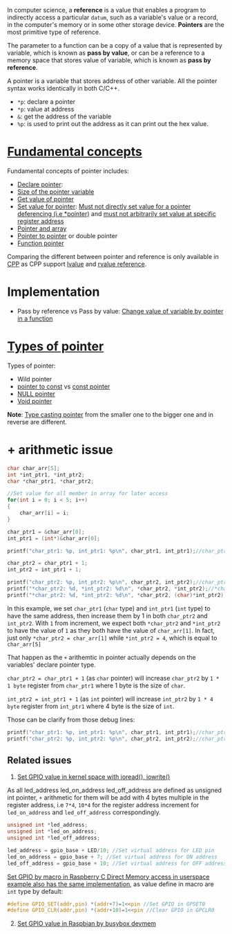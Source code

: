 In computer science, a **reference** is a value that enables a program to indirectly access a particular ``datum``, such as a variable's value or a record, in the computer's memory or in some other storage device. **Pointers** are the most primitive type of reference.

The parameter to a function can be a copy of a value that is represented by variable, which is known as **pass by value**, or can be a reference to a memory space that stores value of variable, which is known as **pass by reference**.

A pointer is a variable that stores address of other variable. All the pointer syntax works identically in both C/C++.

* ``*p``: declare a pointer
* ``*p``: value at address
* ``&``: get the address of the variable
* ``%p``: is used to print out the address as it can print out the hex value.

# [Fundamental concepts](Fundamental%20concepts.md)

Fundamental concepts of pointer includes:

* [Declare pointer](Fundamental%20concepts.md#declare-pointer):
* [Size of the pointer variable](Fundamental%20concepts.md#)
* [Get value of pointer](Fundamental%20concepts.md#)
* [Set value for pointer](Fundamental%20concepts.md#): [Must not directly set value for a pointer deferencing (i.e *pointer)]() and [must not arbitrarily set value at specific register address]()
* [Pointer and array](Pointer%20and%20Array.md)
* [Pointer to pointer]() or double pointer
* [Function pointer](Function%20pointer.md)

Comparing the different between pointer and reference is only available in [CPP](https://github.com/TranPhucVinh/Cplusplus) as CPP support [lvalue](https://github.com/TranPhucVinh/Cplusplus/blob/master/Physical%20layer/Memory/lvalue.md) and [rvalue reference](https://github.com/TranPhucVinh/Cplusplus/blob/master/Physical%20layer/Memory/rvalue.md).

# Implementation

* Pass by reference vs Pass by value: [Change value of variable by pointer in a function](Implementations.md#change-value-of-variable-by-pointer-in-a-function)

# [Types of pointer](https://github.com/TranPhucVinh/C/blob/master/Physical%20layer/Memory/Pointer/Types%20of%20pointer.md)

Types of pointer:
* Wild pointer
* [pointer to const](https://github.com/TranPhucVinh/C/blob/master/Physical%20layer/Memory/Pointer/Types%20of%20pointer.md#pointer-to-const) vs [const pointer](https://github.com/TranPhucVinh/C/blob/master/Physical%20layer/Memory/Pointer/Types%20of%20pointer.md#const-pointer)
* [NULL pointer](https://github.com/TranPhucVinh/C/blob/master/Physical%20layer/Memory/Pointer/Types%20of%20pointer.md#null-pointer)
* [Void pointer](Void%20pointer.md)

**Note**: [Type casting pointer](https://github.com/TranPhucVinh/C/blob/master/Physical%20layer/Memory/Pointer/Types%20of%20pointer.md#type-casting-pointer) from the smaller one to the bigger one and in reverse are different.

# + arithmetic issue

```c
char char_arr[5];
int *int_ptr1, *int_ptr2;
char *char_ptr1, *char_ptr2;

//Set value for all member in array for later access
for(int i = 0; i < 5; i++)
{
    char_arr[i] = i;
}

char_ptr1 = &char_arr[0];
int_ptr1 = (int*)&char_arr[0];

printf("char_ptr1: %p, int_ptr1: %p\n", char_ptr1, int_ptr1);//char_ptr1: 0x7ffebc027653, int_ptr1: 0x7ffebc027653

char_ptr2 = char_ptr1 + 1;
int_ptr2 = int_ptr1 + 1;

printf("char_ptr2: %p, int_ptr2: %p\n", char_ptr2, int_ptr2);//char_ptr2: 0x7ffebc027654, int_ptr2: 0x7ffebc027657
printf("*char_ptr2: %d, *int_ptr2: %d\n", *char_ptr2, *int_ptr2);//*char_ptr2: 1, *int_ptr2: 633339908; *int_ptr2 print out garbage value in this way 
printf("*char_ptr2: %d, *int_ptr2: %d\n", *char_ptr2, (char)*int_ptr2);//*char_ptr2: 1, *int_ptr2: 4
```

In this example, we set ``char_ptr1`` (``char`` type) and ``int_ptr1`` (``int`` type) to have the same address, then increase them by 1 in both ``char_ptr2`` and ``int_ptr2``. With ``1`` from increment, we expect both ``*char_ptr2`` and ``*int_ptr2`` to have the value of ``1`` as they both have the value of ``char_arr[1]``. In fact, just only ``*char_ptr2 = char_arr[1]`` while ``*int_ptr2 = 4``, which is equal to ``char_arr[5]``

That happen as the ``+`` arithemtic in pointer actually depends on the variables' declare pointer type.

``char_ptr2 = char_ptr1 + 1`` (as ``char`` pointer) will increase ``char_ptr2`` by ``1 * 1 byte`` register from ``char_ptr1`` where 1 byte is the size of ``char``.

``int_ptr2 = int_ptr1 + 1`` (as ``int`` pointer) will increase ``int_ptr2`` by ``1 * 4 byte`` register from ``int_ptr1`` where 4 byte is the size of ``int``.

Those can be clarify from those debug lines:

```c
printf("char_ptr1: %p, int_ptr1: %p\n", char_ptr1, int_ptr1);//char_ptr1: 0x7ffebc027653, int_ptr1: 0x7ffebc027653
printf("char_ptr2: %p, int_ptr2: %p\n", char_ptr2, int_ptr2);//char_ptr2: 0x7ffebc027654, int_ptr2: 0x7ffebc027657
```

## Related issues

1. [Set GPIO value in kernel space with ioread(), iowrite()](https://github.com/TranPhucVinh/Raspberry-Pi-C/blob/main/Kernel/blink_led_with_iowrite32.c)

As all led_address led_on_address led_off_address are defined as unsigned int pointer, ``+`` arithmetic for them will be add with 4 bytes multiple in the register address, i.e ``7*4``, ``10*4`` for the register address increment for ``led_on_address`` and ``led_off_address`` correspondingly.

```c
unsigned int *led_address;
unsigned int *led_on_address;
unsigned int *led_off_address;

led_address = gpio_base + LED/10; //Set virtual address for LED pin
led_on_address = gpio_base + 7; //Set virtual address for ON address
led_off_address = gpio_base + 10; //Set virtual address for OFF address
```

[Set GPIO by macro in Raspberry C Direct Memory access in userspace example also has the same implementation](https://github.com/TranPhucVinh/Raspberry-Pi-C/blob/main/Physical%20layer/GPIO/direct_register_access_control_gpio.c), as value define in macro are ``int`` type by default:

```c
#define GPIO_SET(addr,pin) *(addr+7)=1<<pin //Set GPIO in GPSET0
#define GPIO_CLR(addr,pin) *(addr+10)=1<<pin //Clear GPIO in GPCLR0
```

2. [Set GPIO value in Raspbian by busybox devmem](https://github.com/TranPhucVinh/Raspberry-Pi-C/blob/main/Physical%20layer/Direct%20register%20access.md)

